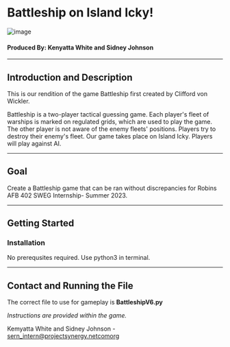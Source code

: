 # **Battleship on Island Icky!**
![image](https://github.com/sidneyj475/Battleship/assets/138689679/7ee11547-1191-457a-9777-dd2cd9a660e8)

#### Produced By: Kenyatta White and Sidney Johnson

*****
## Introduction and Description


This is our rendition of the game Battleship first created by Clifford von Wickler.

Battleship is a two-player tactical guessing game. Each player's fleet of warships is marked on regulated grids, which are used to play the game. The other player is not aware of the enemy fleets' positions. Players try to destroy their enemy's fleet. Our game takes place on Island Icky. Players will play against AI.

****
## Goal
Create a Battleship game that can be ran without discrepancies for Robins AFB 402 SWEG Internship- Summer 2023. 
******

## Getting Started

### Installation

No prerequsites required.
Use python3 in terminal. 
****
## Contact and Running the File

The correct file to use for gameplay is
**BattleshipV6.py**

*Instructions are provided within the game.*

Kemyatta White and Sidney Johnson - sern_intern@projectsynergy.netcomorg
